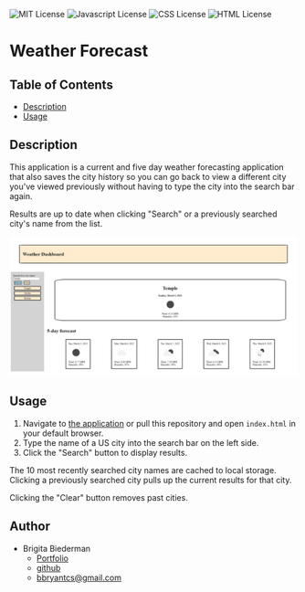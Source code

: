 ![MIT License](https://img.shields.io/badge/License-MIT-blue)  ![Javascript License](https://img.shields.io/badge/License-Javascript-orange) ![CSS License](https://img.shields.io/badge/License-CSS-brightgreen) ![HTML License](https://img.shields.io/badge/License-HTML-blueviolet)

# Weather Forecast


## Table of Contents 

* [Description](#Description)
* [Usage](#Usage)

## Description

This application is a current and five day weather forecasting application that also saves the city history so you can go back to view a different city you've viewed previously without having to type the city into the search bar again.

Results are up to date when clicking "Search" or a previously searched city's name from the list.

![WeatherApp](./assets/imgs/weather-app-scrnsht.jpg)

## Usage

1. Navigate to [the application](https://bravenbright.github.io/weather-app/) or pull this repository and open `index.html` in your default browser.
1. Type the name of a US city into the search bar on the left side.
1. Click the "Search" button to display results.

The 10 most recently searched city names are cached to local storage. Clicking a previously searched city pulls up the current results for that city.

Clicking the "Clear" button removes past cities.

## Author

* Brigita Biederman
   * [Portfolio](https://bravenbright.github.io/Brigita-Bryant/)
   * [github](https://github.com/bravenbright)
   * [bbryantcs@gmail.com](mailto:bbryantcs@gmail.com)